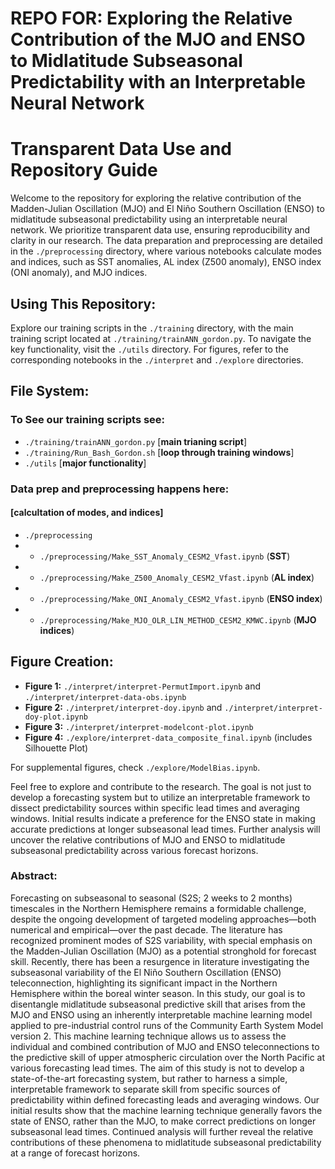 

# REPO FOR: Exploring the Relative Contribution of the MJO and ENSO to Midlatitude Subseasonal Predictability with an Interpretable Neural Network

# Transparent Data Use and Repository Guide

Welcome to the repository for exploring the relative contribution of the Madden-Julian Oscillation (MJO) and El Niño Southern Oscillation (ENSO) to midlatitude subseasonal predictability using an interpretable neural network. We prioritize transparent data use, ensuring reproducibility and clarity in our research. The data preparation and preprocessing are detailed in the `./preprocessing` directory, where various notebooks calculate modes and indices, such as SST anomalies, AL index (Z500 anomaly), ENSO index (ONI anomaly), and MJO indices.

## Using This Repository:

Explore our training scripts in the `./training` directory, with the main training script located at `./training/trainANN_gordon.py`. To navigate the key functionality, visit the `./utils` directory. For figures, refer to the corresponding notebooks in the `./interpret` and `./explore` directories.



## File System: 

### To See our training scripts see: 
 - `./training/trainANN_gordon.py` [**main trianing script**]
 - `./training/Run_Bash_Gordon.sh` [**loop through training windows**]
 - `./utils` [**major functionality**]

### Data prep and preprocessing happens here: 
#### [calcultation of modes, and indices]
 - `./preprocessing`
 - - `./preprocessing/Make_SST_Anomaly_CESM2_Vfast.ipynb` (**SST**)
 - - `./preprocessing/Make_Z500_Anomaly_CESM2_Vfast.ipynb` (**AL index**)
 - - `./preprocessing/Make_ONI_Anomaly_CESM2_Vfast.ipynb` (**ENSO index**)
 - - `./preprocessing/Make_MJO_OLR_LIN_METHOD_CESM2_KMWC.ipynb` (**MJO indices**)

## Figure Creation:

- **Figure 1:** `./interpret/interpret-PermutImport.ipynb` and `./interpret/interpret-data-obs.ipynb`
- **Figure 2:** `./interpret/interpret-doy.ipynb` and `./interpret/interpret-doy-plot.ipynb`
- **Figure 3:** `./interpret/interpret-modelcont-plot.ipynb`
- **Figure 4:** `./explore/interpret-data_composite_final.ipynb` (includes Silhouette Plot)

For supplemental figures, check `./explore/ModelBias.ipynb`.

Feel free to explore and contribute to the research. The goal is not just to develop a forecasting system but to utilize an interpretable framework to dissect predictability sources within specific lead times and averaging windows. Initial results indicate a preference for the ENSO state in making accurate predictions at longer subseasonal lead times. Further analysis will uncover the relative contributions of MJO and ENSO to midlatitude subseasonal predictability across various forecast horizons.



### Abstract: 

Forecasting on subseasonal to seasonal (S2S; 2 weeks to 2 months) timescales in the Northern Hemisphere remains a formidable challenge, despite the ongoing development of targeted modeling approaches—both numerical and empirical—over the past decade. The literature has recognized prominent modes of S2S variability, with special emphasis on the Madden-Julian Oscillation (MJO) as a potential stronghold for forecast skill. Recently, there has been a resurgence in literature investigating the subseasonal variability of the El Niño Southern Oscillation (ENSO) teleconnection, highlighting its significant impact in the Northern Hemisphere within the boreal winter season. In this study, our goal is to disentangle midlatitude subseasonal predictive skill that arises from the MJO and ENSO  using an inherently interpretable machine learning model applied to pre-industrial control runs of the Community Earth System Model version 2. This machine learning technique allows us to assess the individual and combined contribution of MJO and ENSO teleconnections to the predictive skill of upper atmospheric circulation over the North Pacific at various forecasting lead times. The aim of this study is not to develop a state-of-the-art forecasting system, but rather to harness a simple, interpretable framework to separate skill from specific sources of predictability within defined forecasting leads and averaging windows. Our initial results show that the machine learning technique generally favors the state of ENSO, rather than the MJO, to make correct predictions on longer subseasonal lead times. Continued analysis will further reveal the relative contributions of these phenomena to midlatitude subseasonal predictability at a range of forecast horizons.
